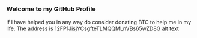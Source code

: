 ### Welcome to my GitHub Profile
If I have helped you in any way do consider donating BTC to help me in my life. The address is 12FP1JisjYCsgfteTLMQQMLnVBs65wZD8G
[alt text](!https://kristinitatest.github.io/donate/Bitcoin-Donate-button.png)
